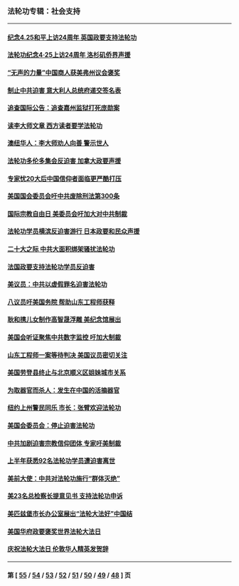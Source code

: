 ### 法轮功专辑：社会支持
---
#### [纪念4.25和平上访24周年 英国政要支持法轮功](../../pages/nf4386/n13984057.md?05050430) 
#### [法轮功纪念4·25上访24周年 洛杉矶侨界声援](../../pages/nf4386/n13978796.md?05050430) 
#### [“无声的力量”中国商人获美弗州议会褒奖](../../pages/nf4386/n13941208.md?05050430) 
#### [制止中共迫害 意大利人总统府递交签名表](../../pages/nf4386/n13933726.md?05050430) 
#### [追查国际公告：追查嘉州监狱打死庞勋案](../../pages/nf4386/n13933461.md?05050430) 
#### [读李大师文章 西方读者要学法轮功](../../pages/nf4386/n13925142.md?05050430) 
#### [澳纽华人：李大师劝人向善 警示世人](../../pages/nf4386/n13924146.md?05050430) 
#### [法轮功多伦多集会反迫害 加拿大政要声援](../../pages/nf4386/n13881303.md?05050430) 
#### [专家忧20大后中国信仰者面临更严酷打压](../../pages/nf4386/n13874993.md?05050430) 
#### [美国国会委员会吁中共废除刑法第300条](../../pages/nf4386/n13868121.md?05050430) 
#### [国际宗教自由日 美委员会吁加大对中共制裁](../../pages/nf4386/n13855021.md?05050430) 
#### [法轮功学员横滨反迫害游行 日本政要和民众声援](../../pages/nf4386/n13847132.md?05050430) 
#### [二十大之际 中共大面积绑架骚扰法轮功](../../pages/nf4386/n13846381.md?05050430) 
#### [法国政要支持法轮功学员反迫害](../../pages/nf4386/n13841970.md?05050430) 
#### [美议员：中共以虚假罪名迫害法轮功](../../pages/nf4386/n13841083.md?05050430) 
#### [八议员吁美国务院 帮助山东工程师获释](../../pages/nf4386/n13836379.md?05050430) 
#### [耿和携儿女制作高智晟浮雕 美纪念馆展出](../../pages/nf4386/n13829624.md?05050430) 
#### [美国会听证聚焦中共数字监控 吁加大制裁](../../pages/nf4386/n13825083.md?05050430) 
#### [山东工程师一案等待判决 美国议员密切关注](../../pages/nf4386/n13815065.md?05050430) 
#### [美国劳登县终止与北京顺义区姐妹城市关系](../../pages/nf4386/n13811030.md?05050430) 
#### [为取器官而杀人：发生在中国的活摘器官](../../pages/nf4386/n13794731.md?05050430) 
#### [纽约上州警民同乐 市长：张臂欢迎法轮功](../../pages/nf4386/n13794375.md?05050430) 
#### [美国会委员会：停止迫害法轮功](../../pages/nf4386/n13788164.md?05050430) 
#### [中共加剧迫害宗教信仰团体 专家吁美制裁](../../pages/nf4386/n13780252.md?05050430) 
#### [上半年获悉92名法轮功学员遭迫害离世](../../pages/nf4386/n13772701.md?05050430) 
#### [美前大使：中共对法轮功施行“群体灭绝”](../../pages/nf4386/n13771705.md?05050430) 
#### [美23名总检察长提意见书 支持法轮功申诉](../../pages/nf4386/n13766596.md?05050430) 
#### [美匹兹堡市长办公室展出“法轮大法好”中国结](../../pages/nf4386/n13749721.md?05050430) 
#### [美国华府政要褒奖世界法轮大法日](../../pages/nf4386/n13743770.md?05050430) 
#### [庆祝法轮大法日 伦敦华人精英发贺辞](../../pages/nf4386/n13741593.md?05050430) 

---
#### 第 [ [55](./55.md?05050430) / [54](./54.md?05050430) / [53](./53.md?05050430) / [52](./52.md?05050430) / [51](./51.md?05050430) / [50](./50.md?05050430) / [49](./49.md?05050430) / [48](./48.md?05050430) ] 页
